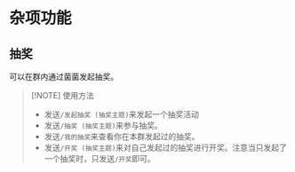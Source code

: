 <script>
import Chatbox from '/components/messager.vue'
export default {
  components: {
    Chatbox,
  },
  data() {
    return {
      chatMessages: [
        { sender: 'me', text: '/发起抽奖 草' },
        { sender: 'other', text: `【昊猫】在本群发起了名为【草】的抽奖！
直到发起者手动结束抽奖前都可以发送【/抽奖 草】来参加哦！` },
        { sender: 'me', text: '/我的抽奖' },
        { sender: 'other', text: '你在2024年06月27日 10时16分发起了【草】抽奖' },
        { sender: 'me', text: '/抽奖 草' },
        { sender: 'other', text: '昊猫 参加成功。（共1人）' },
        { sender: 'me', text: '/开奖' },
        { sender: 'other', text: `开奖了！！
在2025年02月26日 17时16分由【昊俣】发起的【草】抽奖中，从1人里选出了——
【昊俣】
恭喜！！！` },
      ],
    };
  },
};
</script>


# 杂项功能

## 抽奖
可以在群内通过菌菌发起抽奖。

> [!NOTE] 使用方法
> - 发送`/发起抽奖 (抽奖主题)`来发起一个抽奖活动
> - 发送`/抽奖 (抽奖主题)`来参与抽奖。
> - 发送`/我的抽奖`来查看你在本群发起过的抽奖。
> - 发送`/开奖 (抽奖主题)`来对自己发起过的抽奖进行开奖。注意当只发起了一个抽奖时，只发送`/开奖`即可。

<Chatbox :messages="chatMessages" 
myAvatar='../avatar_neko.png' 
otherAvatar="../avatar_kinoko.png" />